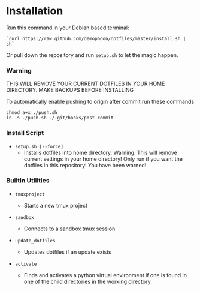 Installation
============
Run this command in your Debian based terminal:

    `curl https://raw.github.com/demophoon/dotfiles/master/install.sh | sh`

Or pull down the repository and run `setup.sh` to let the magic happen.

### Warning

THIS WILL REMOVE YOUR CURRENT DOTFILES IN YOUR HOME DIRECTORY.
MAKE BACKUPS BEFORE INSTALLING

To automatically enable pushing to origin after commit run these commands

    chmod a+x ./push.sh
    ln -s ./push.sh ./.git/hooks/post-commit

### Install Script

* `setup.sh [--force]`
    - Installs dotfiles into home directory.
      Warning: This will remove current settings in your home directory! Only
      run if you want the dotfiles in this repository! You have been warned!

### Builtin Utilities

* `tmuxproject`
    - Starts a new tmux project

* `sandbox`
    - Connects to a sandbox tmux session

* `update_dotfiles`
    - Updates dotfiles if an update exists

* `activate`
    - Finds and activates a python virtual environment if one is found in one
      of the child directories in the working directory

